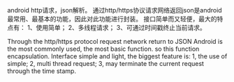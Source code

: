 android http请求，json解析。
通过http/https协议请求网络返回json是android最常用、最基本的功能，因此对此功能进行封装。
接口简单而又轻便，最大的特点有：
1、使用简单；
2、多线程请求；
3、可通过时间戳终止当前请求。


Through the http/https protocol request network return to JSON Android is the most commonly used, the most basic function.
so this function encapsulation. 
Interface simple and light, the biggest feature is: 
1, the use of simple; 
2, multi thread request; 
3, may terminate the current request through the time stamp.
